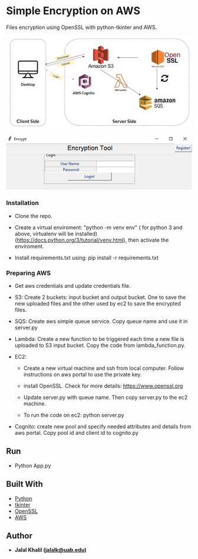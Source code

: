 # Simple Encryption on AWS

Files encryption using OpenSSL with python-tkinter and AWS.

![alt text](/imgs/sys-diagram.png)

![alt text](/imgs/login.png)

### Installation

- Clone the repo.

- Create a virtual enviroment: "python -m venv env" ( for python 3 and above, virtualenv will be installed) (https://docs.python.org/3/tutorial/venv.html), then activate the enviroment.

- Install requirements.txt using: pip install -r requirements.txt

### Preparing AWS

- Get aws credentials and update credentials file.

- S3: Create 2 buckets: input bucket and output bucket. One to save the new uploaded files and the other used by ec2 to save the encrypted files.

- SQS: Create aws simple queue service. Copy queue name and use it in server.py

- Lambda: Create a new function to be triggered each time a new file is uploaded to S3 input bucket. Copy the code from lambda_function.py.

- EC2: 
    - Create a new virtual machine and ssh from local computer. Follow instructions on aws portal to use the private key.

    - install OpenSSL. Check for more details: https://www.openssl.org

    - Update server.py with queue name. Then copy server.py to the ec2 machine.

    - To run the code on ec2: python server.py

- Cognito: create new pool and specify needed attributes and details from aws portal. Copy pool id and client id to cognito.py

## Run

- Python App.py

## Built With

* [Python](https://www.python.org/)
* [tkinter](https://docs.python.org/3/library/tkinter.html)
* [OpenSSL](https://www.openssl.org)
* [AWS](https://aws.amazon.com/)

## Author

* **Jalal Khalil (jalalk@uab.edu)**

